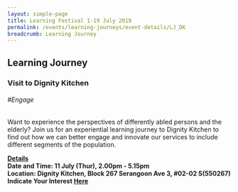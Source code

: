 ```yaml
---
layout: simple-page
title: Learning Festival 1-19 July 2019
permalink: /events/learning-journeys/event-details/LJ_DK
breadcrumb: Learning Journey
---
```

## Learning Journey
### Visit to Dignity Kitchen

###### _#Engage_

Want to experience the perspectives of differently abled persons and the elderly? Join us for an experiential learning journey to Dignity Kitchen to find out how we can better engage and innovate our services to include different segments of the population. 

<b><u>Details</u><br>
**Date and Time: 11 July (Thur), 2.00pm - 5.15pm** <br>
**Location: Dignity Kitchen, Block 267 Serangoon Ave 3, #02-02 S(550267)** <br>
**Indicate Your Interest [Here](https://www.eventbrite.sg/e/learning-journey-to-the-dignity-kitchen-tickets-63365326397)** 

